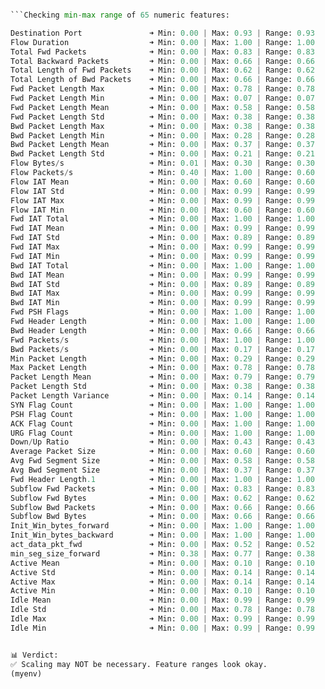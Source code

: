 ```python

```Checking min-max range of 65 numeric features:

Destination Port               ➜ Min: 0.00 | Max: 0.93 | Range: 0.93
Flow Duration                  ➜ Min: 0.00 | Max: 1.00 | Range: 1.00
Total Fwd Packets              ➜ Min: 0.00 | Max: 0.83 | Range: 0.83
Total Backward Packets         ➜ Min: 0.00 | Max: 0.66 | Range: 0.66
Total Length of Fwd Packets    ➜ Min: 0.00 | Max: 0.62 | Range: 0.62
Total Length of Bwd Packets    ➜ Min: 0.00 | Max: 0.66 | Range: 0.66
Fwd Packet Length Max          ➜ Min: 0.00 | Max: 0.78 | Range: 0.78
Fwd Packet Length Min          ➜ Min: 0.00 | Max: 0.07 | Range: 0.07
Fwd Packet Length Mean         ➜ Min: 0.00 | Max: 0.58 | Range: 0.58
Fwd Packet Length Std          ➜ Min: 0.00 | Max: 0.38 | Range: 0.38
Bwd Packet Length Max          ➜ Min: 0.00 | Max: 0.38 | Range: 0.38
Bwd Packet Length Min          ➜ Min: 0.00 | Max: 0.28 | Range: 0.28
Bwd Packet Length Mean         ➜ Min: 0.00 | Max: 0.37 | Range: 0.37
Bwd Packet Length Std          ➜ Min: 0.00 | Max: 0.21 | Range: 0.21
Flow Bytes/s                   ➜ Min: 0.01 | Max: 0.30 | Range: 0.30
Flow Packets/s                 ➜ Min: 0.40 | Max: 1.00 | Range: 0.60
Flow IAT Mean                  ➜ Min: 0.00 | Max: 0.60 | Range: 0.60
Flow IAT Std                   ➜ Min: 0.00 | Max: 0.99 | Range: 0.99
Flow IAT Max                   ➜ Min: 0.00 | Max: 0.99 | Range: 0.99
Flow IAT Min                   ➜ Min: 0.00 | Max: 0.60 | Range: 0.60
Fwd IAT Total                  ➜ Min: 0.00 | Max: 1.00 | Range: 1.00
Fwd IAT Mean                   ➜ Min: 0.00 | Max: 0.99 | Range: 0.99
Fwd IAT Std                    ➜ Min: 0.00 | Max: 0.89 | Range: 0.89
Fwd IAT Max                    ➜ Min: 0.00 | Max: 0.99 | Range: 0.99
Fwd IAT Min                    ➜ Min: 0.00 | Max: 0.99 | Range: 0.99
Bwd IAT Total                  ➜ Min: 0.00 | Max: 1.00 | Range: 1.00
Bwd IAT Mean                   ➜ Min: 0.00 | Max: 0.99 | Range: 0.99
Bwd IAT Std                    ➜ Min: 0.00 | Max: 0.89 | Range: 0.89
Bwd IAT Max                    ➜ Min: 0.00 | Max: 0.99 | Range: 0.99
Bwd IAT Min                    ➜ Min: 0.00 | Max: 0.99 | Range: 0.99
Fwd PSH Flags                  ➜ Min: 0.00 | Max: 1.00 | Range: 1.00
Fwd Header Length              ➜ Min: 0.00 | Max: 1.00 | Range: 1.00
Bwd Header Length              ➜ Min: 0.00 | Max: 0.66 | Range: 0.66
Fwd Packets/s                  ➜ Min: 0.00 | Max: 1.00 | Range: 1.00
Bwd Packets/s                  ➜ Min: 0.00 | Max: 0.17 | Range: 0.17
Min Packet Length              ➜ Min: 0.00 | Max: 0.29 | Range: 0.29
Max Packet Length              ➜ Min: 0.00 | Max: 0.78 | Range: 0.78
Packet Length Mean             ➜ Min: 0.00 | Max: 0.79 | Range: 0.79
Packet Length Std              ➜ Min: 0.00 | Max: 0.38 | Range: 0.38
Packet Length Variance         ➜ Min: 0.00 | Max: 0.14 | Range: 0.14
SYN Flag Count                 ➜ Min: 0.00 | Max: 1.00 | Range: 1.00
PSH Flag Count                 ➜ Min: 0.00 | Max: 1.00 | Range: 1.00
ACK Flag Count                 ➜ Min: 0.00 | Max: 1.00 | Range: 1.00
URG Flag Count                 ➜ Min: 0.00 | Max: 1.00 | Range: 1.00
Down/Up Ratio                  ➜ Min: 0.00 | Max: 0.43 | Range: 0.43
Average Packet Size            ➜ Min: 0.00 | Max: 0.60 | Range: 0.60
Avg Fwd Segment Size           ➜ Min: 0.00 | Max: 0.58 | Range: 0.58
Avg Bwd Segment Size           ➜ Min: 0.00 | Max: 0.37 | Range: 0.37
Fwd Header Length.1            ➜ Min: 0.00 | Max: 1.00 | Range: 1.00
Subflow Fwd Packets            ➜ Min: 0.00 | Max: 0.83 | Range: 0.83
Subflow Fwd Bytes              ➜ Min: 0.00 | Max: 0.62 | Range: 0.62
Subflow Bwd Packets            ➜ Min: 0.00 | Max: 0.66 | Range: 0.66
Subflow Bwd Bytes              ➜ Min: 0.00 | Max: 0.66 | Range: 0.66
Init_Win_bytes_forward         ➜ Min: 0.00 | Max: 1.00 | Range: 1.00
Init_Win_bytes_backward        ➜ Min: 0.00 | Max: 1.00 | Range: 1.00
act_data_pkt_fwd               ➜ Min: 0.00 | Max: 0.52 | Range: 0.52
min_seg_size_forward           ➜ Min: 0.38 | Max: 0.77 | Range: 0.38
Active Mean                    ➜ Min: 0.00 | Max: 0.10 | Range: 0.10
Active Std                     ➜ Min: 0.00 | Max: 0.14 | Range: 0.14
Active Max                     ➜ Min: 0.00 | Max: 0.14 | Range: 0.14
Active Min                     ➜ Min: 0.00 | Max: 0.10 | Range: 0.10
Idle Mean                      ➜ Min: 0.00 | Max: 0.99 | Range: 0.99
Idle Std                       ➜ Min: 0.00 | Max: 0.78 | Range: 0.78
Idle Max                       ➜ Min: 0.00 | Max: 0.99 | Range: 0.99
Idle Min                       ➜ Min: 0.00 | Max: 0.99 | Range: 0.99


📊 Verdict:
✅ Scaling may NOT be necessary. Feature ranges look okay.
(myenv)
